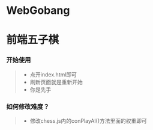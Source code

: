 # WebGobang
# 前端五子棋


### 开始使用
>+ 点开index.html即可
>+ 刷新页面就是重新开始
>+ 你是先手


### 如何修改难度？
>+ 修改chess.js内的conPlayAI()方法里面的权重即可

